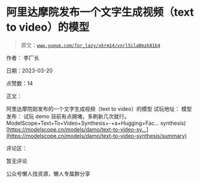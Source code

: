 # 阿里达摩院发布一个文字生成视频（text to video）的模型

> 原文：[`www.yuque.com/for_lazy/xkrm14/vnrl5ila8mzk81b4`](https://www.yuque.com/for_lazy/xkrm14/vnrl5ila8mzk81b4)

作者： 李厂长

日期：2023-03-20

点赞数：14

正文：

阿里达摩院刚发布的一个文字生成视频（text to video）的模型 试玩地址： 模型发布： 试玩 demo 目前有点拥堵，多刷新几次就行。ModelScope+Text+To+Video+Synthesis+-+a+Hugging+Fac... synthesis)[https://modelscope.cn/models/damo/text-to-video-sy...](https://modelscope.cn/models/damo/text-to-video-synthesis/summary)

评论区：

暂无评论

公众号懒人找资源，懒人专属群分享

